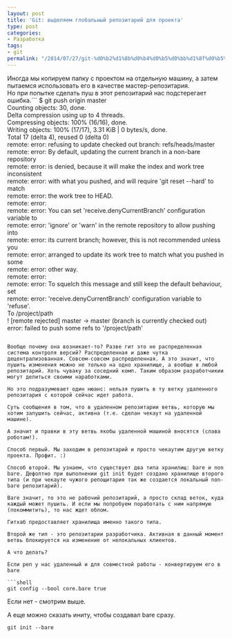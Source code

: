 ```yaml
---
layout: post
title: 'Git: выделяем глобальный репозитарий для проекта'
type: post
categories:
- Разработка
tags:
- git
permalink: "/2014/07/27/git-%d0%b2%d1%8b%d0%b4%d0%b5%d0%bb%d1%8f%d0%b5%d0%bc-%d0%b3%d0%bb%d0%be%d0%b1%d0%b0%d0%bb%d1%8c%d0%bd%d1%8b%d0%b9-%d1%80%d0%b5%d0%bf%d0%be%d0%b7%d0%b8%d1%82%d0%b0%d1%80%d0%b8%d0%b9-%d0%b4%d0%bb%d1%8f/"
---
```

Иногда мы копируем папку с проектом на отдельную машину, а затем пытаемся использовать его в качестве мастер-репозитария.  
 Но при попытке сделать пуш в этот репозитарий нас подстерегает ошибка.```
$ git push origin master  
Counting objects: 30, done.  
Delta compression using up to 4 threads.  
Compressing objects: 100% (16/16), done.  
Writing objects: 100% (17/17), 3.31 KiB | 0 bytes/s, done.  
Total 17 (delta 4), reused 0 (delta 0)  
remote: error: refusing to update checked out branch: refs/heads/master  
remote: error: By default, updating the current branch in a non-bare repository  
remote: error: is denied, because it will make the index and work tree inconsistent  
remote: error: with what you pushed, and will require 'git reset --hard' to match  
remote: error: the work tree to HEAD.  
remote: error:  
remote: error: You can set 'receive.denyCurrentBranch' configuration variable to  
remote: error: 'ignore' or 'warn' in the remote repository to allow pushing into  
remote: error: its current branch; however, this is not recommended unless you  
remote: error: arranged to update its work tree to match what you pushed in some  
remote: error: other way.  
remote: error:  
remote: error: To squelch this message and still keep the default behaviour, set  
remote: error: 'receive.denyCurrentBranch' configuration variable to 'refuse'.  
To /project/path  
 ! [remote rejected] master -> master (branch is currently checked out)  
error: failed to push some refs to '/project/path'
```

Вообще почему она возникает-то? Разве гит это не распределенная система контроля версий? Распределенная и даже чутка децентрализованная. Совсем-совсем распределенная. А это значит, что пушить изменения можно не только на одно хранилище, а вообще в любой репозитарий. Хоть чуваку за соседний комп. Таким образом разработчикии могут делиться своими наработками.

Но это подразумевает один нюанс: нельзя пушить в ту ветку удаленного репозитария с которой сейчас идет работа.

Суть сообщения в том, что в удаленном репозитарии ветвь, которую мы хотим запушить сейчас, активна (т.е. сделан чекаут на удаленной машине).

А значит и правки в эту ветвь якобы удаленной машиной вносятся (слава роботам!).

Способ первый. Мы заходим в репозитарий и просто чекаутим другую ветку проекта. Профит. :)

Способ второй. Мы узнаем, что существует два типа хранилищ: bare и non bare. Дефолтно при выполнении git init будет создано хранилище второго типа (и при чекауте чужого репощитария так же создается локальный non-bare репозитарий).

Bare значит, то это не рабочий репозитарий, а просто склад веток, куда каждый может пушить. И если мы попробуем поработать с ним напрямую (покоммитить), то нас ждет облом.

Гитхаб предоставляет хранилища именно такого типа.

Второй же тип - это репозитарии разработчика. Активная в данный момент ветвь блокируется на изменение от нелокальных клиентов.

А что делать?

Если реп у нас удаленный и для совместной работы - конвертируем его в bare

```shell
git config --bool core.bare true
```

Если нет - смотрим выше.

А еще можно сказать иниту, чтобы создавал bare сразу.

```
git init --bare
```

